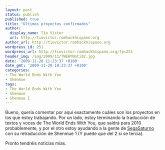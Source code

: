 ```yaml
---
layout: post
status: publish
published: true
title: "Últimos proyectos confirmados"
author:
  display_name: Tío Víctor
  url: http://tiovictor.romhackhispano.org
author_url: http://tiovictor.romhackhispano.org
wordpress_id: 251
wordpress_url: http://tiovictor.romhackhispano.org/?p=251
header_img: /img/2009/11/TWEWYNoti02.jpg
date: '2009-11-20 11:23:37 +0100'
date_gmt: '2009-11-20 10:23:37 +0100'
categories:
- The World Ends With You
- Shenmue
tags:
- The World Ends With You
- Shenmue
- Shenmue I
---
```

Bueno, quería comentar por aquí exactamente cuáles son los proyectos en los que estoy trabajando. Por un lado, estoy terminando la traducción de textos y voces de The World Ends With You, que saldrá para 2010 probablemente, y por el otro estoy ayudando a la gente de <a href="http://www.segasaturno.com" target="_blank">SegaSaturno</a> con su retraducción de Shenmue 1 (Y puede que del 2 si se tercia).

Pronto tendréis noticias mías.
